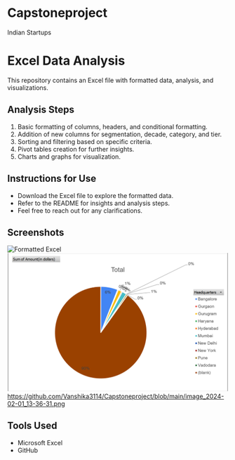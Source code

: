 # Capstoneproject
Indian Startups 
# Excel Data Analysis
This repository contains an Excel file with formatted data, analysis, and visualizations.
## Analysis Steps
1. Basic formatting of columns, headers, and conditional formatting.
2. Addition of new columns for segmentation, decade, category, and tier.
3. Sorting and filtering based on specific criteria.
4. Pivot tables creation for further insights.
5. Charts and graphs for visualization.

## Instructions for Use
- Download the Excel file to explore the formatted data.
- Refer to the README for insights and analysis steps.
- Feel free to reach out for any clarifications.

## Screenshots
![Formatted Excel](screenshots/formatted_excel.png)
![Pivot Table](https://github.com/Vanshika3114/Capstoneproject/blob/main/image_2024-02-01_13-36-31.png)
https://github.com/Vanshika3114/Capstoneproject/blob/main/image_2024-02-01_13-36-31.png

## Tools Used
- Microsoft Excel
- GitHub





